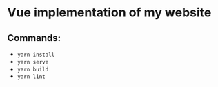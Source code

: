 # Vue implementation of my website

## Commands:
- `yarn install`
- `yarn serve`
- `yarn build`
- `yarn lint`
